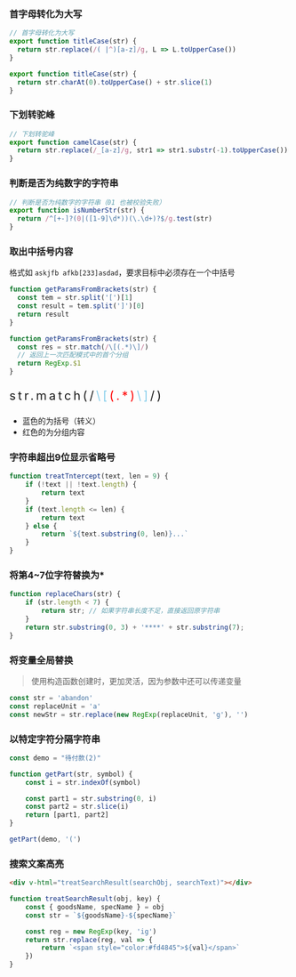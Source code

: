 ### 首字母转化为大写

```javascript
// 首字母转化为大写
export function titleCase(str) {
  return str.replace(/( |^)[a-z]/g, L => L.toUpperCase())
}
```

```javascript
export function titleCase(str) {
  return str.charAt(0).toUpperCase() + str.slice(1)
}
```



### 下划转驼峰

```javascript
// 下划转驼峰
export function camelCase(str) {
  return str.replace(/_[a-z]/g, str1 => str1.substr(-1).toUpperCase())
}
```



### 判断是否为纯数字的字符串

```javascript
// 判断是否为纯数字的字符串（01 也被校验失败）
export function isNumberStr(str) {
  return /^[+-]?(0|([1-9]\d*))(\.\d+)?$/g.test(str)
}
```



### 取出中括号内容

格式如 `askjfb afkb[233]asdad`，要求目标中必须存在一个中括号

```javascript
function getParamsFromBrackets(str) {
  const tem = str.split('[')[1]
  const result = tem.split(']')[0]
  return result
}
```

```javascript
function getParamsFromBrackets(str) {
  const res = str.match(/\[(.*)\]/)
  // 返回上一次匹配模式中的首个分组
  return RegExp.$1
}
```

<p style="font-size: 22px;letter-spacing: 4px">str.match(/<span style="color: skyblue">\[</span><span style="color: red">(.*)</span><span style="color: skyblue">\]</span>/)</p>

- 蓝色的为括号（转义）
- 红色的为分组内容



### 字符串超出9位显示省略号

```javascript
function treatTntercept(text, len = 9) {
    if (!text || !text.length) {
        return text
    }
    if (text.length <= len) {
        return text
    } else {
        return `${text.substring(0, len)}...`
    }
}
```



### 将第4~7位字符替换为*

```javascript
function replaceChars(str) {
    if (str.length < 7) {
        return str; // 如果字符串长度不足，直接返回原字符串
    }
    return str.substring(0, 3) + '****' + str.substring(7);
}
```



### 将变量全局替换

> 使用构造函数创建时，更加灵活，因为参数中还可以传递变量

```javascript
const str = 'abandon'
const replaceUnit = 'a'
const newStr = str.replace(new RegExp(replaceUnit, 'g'), '')
```



### 以特定字符分隔字符串

```javascript
const demo = "待付款(2)"

function getPart(str, symbol) {
    const i = str.indexOf(symbol)

    const part1 = str.substring(0, i)
    const part2 = str.slice(i)
    return [part1, part2]
}

getPart(demo, '(')
```



### 搜索文案高亮

```html
<div v-html="treatSearchResult(searchObj, searchText)"></div>
```

```javascript
function treatSearchResult(obj, key) {
    const { goodsName, specName } = obj
    const str = `${goodsName}-${specName}`

    const reg = new RegExp(key, 'ig')
    return str.replace(reg, val => {
        return `<span style="color:#fd4845">${val}</span>`
    })
}
```

